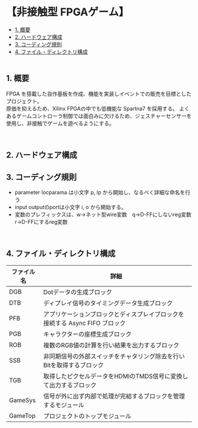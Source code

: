 <h1>【非接触型 FPGAゲーム】</h1>

- [1. 概要](#1-概要)
- [2. ハードウェア構成](#2-ハードウェア構成)
- [3. コーディング規則](#3-コーディング規則)
- [4. ファイル・ディレクトリ構成](#4-ファイルディレクトリ構成)
</br></br>

## 1. 概要
FPGA を搭載した自作基板を作成、機能を実装しイベントでの販売を目標としたプロジェクト。</br>
原価を抑えるため、Xilinx FPGAの中でも低機能な Spartna7 を採用する。
よくあるゲームコントローラ制御では面白みに欠けるため、ジェスチャーセンサーを使用し、非接触でゲームを遊べるようにする。</br>
<!-- ![](res/IMG_3552.jpg) -->
</br>

## 2. ハードウェア構成
<!-- ![](res/回路図.pdf) -->

## 3. コーディング規則
- parameter locparama は小文字 p, lp から開始し、なるべく詳細な命名を行う</br>
- input outputのportは小文字 i, o から開始する。</br>
- 変数のプレフィックスは、w->ネット型wire変数　q->D-FFにしないreg変数　r->D-FFにするreg変数</br>
</br>

## 4. ファイル・ディレクトリ構成
ファイル名 | 詳細
-|-
DGB | Dotデータの生成ブロック
DTB | ディプレイ信号のタイミングデータ生成ブロック
PFB | アプリケーションブロックとディスプレイブロックを接続する Async FIFO ブロック
PGB | キャラクターの座標生成ブロック
ROB | 複数のRGB値の計算を行い結果を出力するブロック
SSB | 非同期信号の外部スイッチをチャタリング除去を行いBitを取得するブロック
TGB | 取得したピクセルデータをHDMIのTMDS信号に変換して出力するブロック
GameSys | 信号が外に出ず内部で処理が完結するブロックを管理するモジュール
GameTop | プロジェクトのトップモジュール
</br>

</br>
